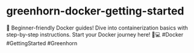 # greenhorn-docker-getting-started
🚀 Beginner-friendly Docker guides! Dive into containerization basics with step-by-step instructions. Start your Docker journey here! 🐳💻 #Docker #GettingStarted #Greenhorn
